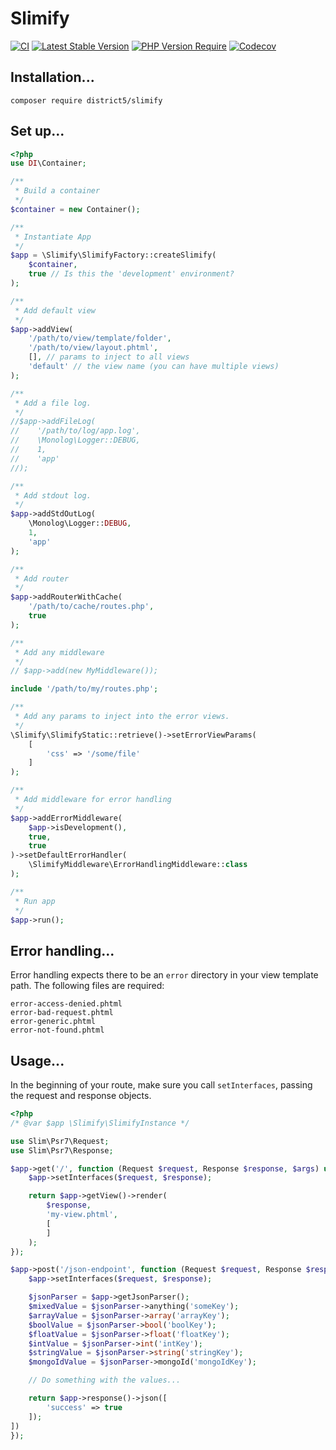 Slimify
=======

[![CI](https://github.com/district-5/php-slimify/actions/workflows/ci.yml/badge.svg?branch=master)](https://github.com/district-5/php-slimify/actions)
[![Latest Stable Version](http://poser.pugx.org/district5/slimify/v)](https://packagist.org/packages/district5/slimify)
[![PHP Version Require](http://poser.pugx.org/district5/slimify/require/php)](https://packagist.org/packages/district5/slimify)
[![Codecov](https://codecov.io/gh/district-5/php-slimify/branch/master/graph/badge.svg)](https://codecov.io/gh/district-5/php-slimify)

Installation...
---------------

```
composer require district5/slimify
```

Set up...
---------

```php
<?php
use DI\Container;

/**
 * Build a container
 */
$container = new Container();

/**
 * Instantiate App
 */
$app = \Slimify\SlimifyFactory::createSlimify(
    $container,
    true // Is this the 'development' environment?
);

/**
 * Add default view
 */
$app->addView(
    '/path/to/view/template/folder',
    '/path/to/view/layout.phtml',
    [], // params to inject to all views
    'default' // the view name (you can have multiple views)
);

/**
 * Add a file log.
 */
//$app->addFileLog(
//    '/path/to/log/app.log',
//    \Monolog\Logger::DEBUG,
//    1,
//    'app'
//);

/**
 * Add stdout log.
 */
$app->addStdOutLog(
    \Monolog\Logger::DEBUG,
    1,
    'app'
);

/**
 * Add router
 */
$app->addRouterWithCache(
    '/path/to/cache/routes.php',
    true
);

/**
 * Add any middleware
 */
// $app->add(new MyMiddleware());

include '/path/to/my/routes.php';

/**
 * Add any params to inject into the error views.
 */
\Slimify\SlimifyStatic::retrieve()->setErrorViewParams(
    [
        'css' => '/some/file'
    ]
);

/**
 * Add middleware for error handling
 */
$app->addErrorMiddleware(
    $app->isDevelopment(),
    true,
    true
)->setDefaultErrorHandler(
    \SlimifyMiddleware\ErrorHandlingMiddleware::class
);

/**
 * Run app
 */
$app->run();

```

Error handling...
-----------------

Error handling expects there to be an `error` directory in your view template path. The following files are required:

```
error-access-denied.phtml
error-bad-request.phtml
error-generic.phtml
error-not-found.phtml
```

Usage...
--------

In the beginning of your route, make sure you call `setInterfaces`, passing the request and response objects.

```php
<?php
/* @var $app \Slimify\SlimifyInstance */

use Slim\Psr7\Request;
use Slim\Psr7\Response;

$app->get('/', function (Request $request, Response $response, $args) use ($app) {
    $app->setInterfaces($request, $response);

    return $app->getView()->render(
        $response,
        'my-view.phtml',
        [
        ]
    );
});

$app->post('/json-endpoint', function (Request $request, Response $response, $args) use ($app) {
    $app->setInterfaces($request, $response);

    $jsonParser = $app->getJsonParser();
    $mixedValue = $jsonParser->anything('someKey');
    $arrayValue = $jsonParser->array('arrayKey');
    $boolValue = $jsonParser->bool('boolKey');
    $floatValue = $jsonParser->float('floatKey');
    $intValue = $jsonParser->int('intKey');
    $stringValue = $jsonParser->string('stringKey');
    $mongoIdValue = $jsonParser->mongoId('mongoIdKey');

    // Do something with the values...

    return $app->response()->json([
        'success' => true
    ]);
])
});

```
